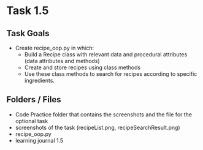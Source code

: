 # Task 1.5

## Task Goals
  - Create recipe_oop.py in which:
    - Build a Recipe class with relevant data and procedural attributes (data attributes and methods)
    - Create and store recipes using class methods
    - Use these class methods to search for recipes according to specific ingredients.

## Folders / Files

  - Code Practice folder that contains the screenshots and the file for the optional task
  - screenshots of the task (recipeList.png, recipeSearchResult.png)
  - recipe_oop.py
  - learning journal 1.5
